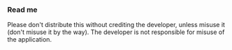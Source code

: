 ### Read me

Please don't distribute this without crediting the developer, unless misuse it (don't misuse it by the way).
The developer is not responsible for misuse of the application.
